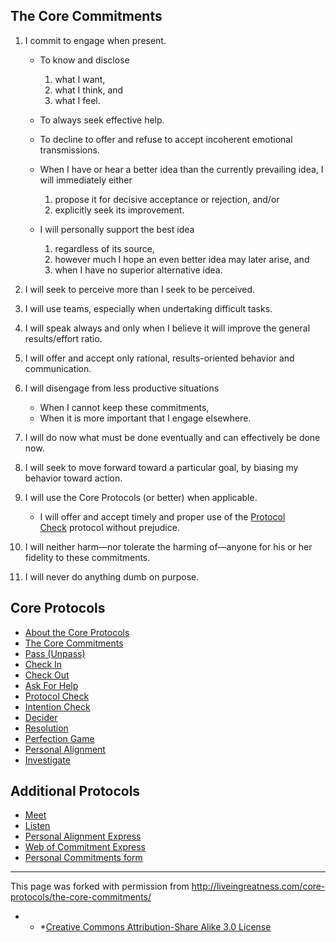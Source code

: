 ## The Core Commitments

1.  I commit to engage when present.
    
    *   To know and disclose
        
        1. what I want,
        2. what I think, and
        3. what I feel.
    
    * To always seek effective help.
    
    * To decline to offer and refuse to accept incoherent emotional transmissions.
    
    *   When I have or hear a better idea than the currently prevailing idea, I will immediately either
        
        1. propose it for decisive acceptance or rejection, and/or
        2. explicitly seek its improvement.
    
    *   I will personally support the best idea
        
        1. regardless of its source,
        2. however much I hope an even better idea may later arise, and
        3. when I have no superior alternative idea.

2. I will seek to perceive more than I seek to be perceived.

3. I will use teams, especially when undertaking difficult tasks.

4. I will speak always and only when I believe it will improve the general results/effort ratio.

5. I will offer and accept only rational, results-oriented behavior and communication.

6.  I will disengage from less productive situations
    
    * When I cannot keep these commitments,
    * When it is more important that I engage elsewhere.

7. I will do now what must be done eventually and can effectively be done now.

8. I will seek to move forward toward a particular goal, by biasing my behavior toward action.

9.  I will use the Core Protocols (or better) when applicable.
    
    * I will offer and accept timely and proper use of the [Protocol Check](-core-protocols-protocol-check-) protocol without prejudice.

10. I will neither harm—nor tolerate the harming of—anyone for his or her fidelity to these commitments.

11. I will never do anything dumb on purpose.

## Core Protocols

<ul id="menu-the-core-protocols" class="menu">
<li id="menu-item-84" class="menu-item menu-item-type-post_type menu-item-object-page current-page-ancestor current-page-parent menu-item-84"><a href="-core-protocols-">About the Core Protocols</a></li>
<li id="menu-item-95" class="menu-item menu-item-type-post_type menu-item-object-page current-menu-item page_item page-item-25 current_page_item menu-item-95"><a href="-core-protocols-the-core-commitments-">The Core Commitments</a></li>
<li id="menu-item-90" class="menu-item menu-item-type-post_type menu-item-object-page menu-item-90"><a href="-core-protocols-pass-unpass-">Pass (Unpass)</a></li>
<li id="menu-item-85" class="menu-item menu-item-type-post_type menu-item-object-page menu-item-85"><a href="-core-protocols-check-in-">Check In</a></li>
<li id="menu-item-86" class="menu-item menu-item-type-post_type menu-item-object-page menu-item-86"><a href="-core-protocols-check-out-">Check Out</a></li>
<li id="menu-item-97" class="menu-item menu-item-type-post_type menu-item-object-page menu-item-97"><a href="-core-protocols-ask-for-help-">Ask For Help</a></li>
<li id="menu-item-93" class="menu-item menu-item-type-post_type menu-item-object-page menu-item-93"><a href="-core-protocols-protocol-check-">Protocol Check</a></li>
<li id="menu-item-88" class="menu-item menu-item-type-post_type menu-item-object-page menu-item-88"><a href="-core-protocols-intention-check-">Intention Check</a></li>
<li id="menu-item-87" class="menu-item menu-item-type-post_type menu-item-object-page menu-item-87"><a href="-core-protocols-decider-">Decider</a></li>
<li id="menu-item-94" class="menu-item menu-item-type-post_type menu-item-object-page menu-item-94"><a href="-core-protocols-resolution-">Resolution</a></li>
<li id="menu-item-91" class="menu-item menu-item-type-post_type menu-item-object-page menu-item-91"><a href="-core-protocols-perfection-game-">Perfection Game</a></li>
<li id="menu-item-92" class="menu-item menu-item-type-post_type menu-item-object-page menu-item-92"><a href="-core-protocols-personal-alignment-">Personal Alignment</a></li>
<li id="menu-item-89" class="menu-item menu-item-type-post_type menu-item-object-page menu-item-89"><a href="-core-protocols-investigate-">Investigate</a></li>
</ul>

## Additional Protocols

<ul id="menu-additional-protocols" class="menu">
<li id="menu-item-146" class="menu-item menu-item-type-post_type menu-item-object-page menu-item-146"><a href="-additional-protocols-meet-">Meet</a></li>
<li id="menu-item-147" class="menu-item menu-item-type-post_type menu-item-object-page menu-item-147"><a href="http://liveingreatness.com/additional-protocols/listen/">Listen</a></li>
<li id="menu-item-278" class="menu-item menu-item-type-post_type menu-item-object-page menu-item-278"><a href="http://liveingreatness.com/additional-protocols/personal-alignment-express/">Personal Alignment Express</a></li>
<li id="menu-item-277" class="menu-item menu-item-type-post_type menu-item-object-page menu-item-277"><a href="http://liveingreatness.com/additional-protocols/web-of-commitment-express/">Web of Commitment Express</a></li>
<li id="menu-item-284" class="menu-item menu-item-type-post_type menu-item-object-page menu-item-284"><a href="-additional-protocols-personal-commitments-form-">Personal Commitments form</a></li>
</ul>

* * *

This page was forked with permission from <a href="http://liveingreatness.com/core-protocols/the-core-commitments/" target="_blank">http://liveingreatness.com/core-protocols/the-core-commitments/</a>

* * *[Creative Commons Attribution-Share Alike 3.0 License](http://creativecommons.org/licenses/by-sa/3.0/us/)